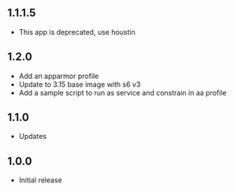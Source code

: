 <!-- https://developers.home-assistant.io/docs/add-ons/presentation#keeping-a-changelog -->

## 1.1.1.5
- This app is deprecated, use houstin

## 1.2.0

- Add an apparmor profile
- Update to 3.15 base image with s6 v3
- Add a sample script to run as service and constrain in aa profile

## 1.1.0

- Updates

## 1.0.0

- Initial release
